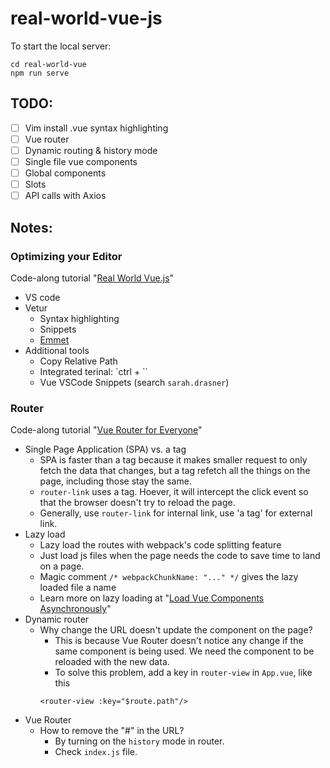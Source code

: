 # real-world-vue-js

To start the local server:
```
cd real-world-vue
npm run serve
```

## TODO:
- [ ] Vim install .vue syntax highlighting
- [ ] Vue router
- [ ] Dynamic routing & history mode
- [ ] Single file vue components
- [ ] Global components
- [ ] Slots
- [ ] API calls with Axios

## Notes:

### Optimizing your Editor

Code-along tutorial "[Real World Vue.js](https://www.vuemastery.com/courses/real-world-vue-js/real-world-intro)"

- VS code
- Vetur
  - Syntax highlighting
  - Snippets
  - [Emmet](https://emmet.io/)
- Additional tools
  - Copy Relative Path
  - Integrated terinal: `ctrl + ``
  - Vue VSCode Snippets (search `sarah.drasner`)

### Router

Code-along tutorial "[Vue Router for Everyone](https://vueschool.io/courses/vue-router-for-everyone)"

  - Single Page Application (SPA) vs. a tag
    - SPA is faster than a tag because it makes smaller request to only fetch the data that changes, but a tag refetch all the things on the page, including those stay the same.
    - `router-link` uses a tag. Hoever, it will intercept the click event so that the browser doesn't try to reload the page.
    - Generally, use `router-link` for internal link, use 'a tag' for external link.
  - Lazy load
    - Lazy load the routes with webpack's code splitting feature
    - Just load js files when the page needs the code to save time to land on a page.
    - Magic comment `/* webpackChunkName: "..." */` gives the lazy loaded file a name
    - Learn more on lazy loading at "[Load Vue Components Asynchronously](https://vueschool.io/lessons/dynamically-load-components)"
  - Dynamic router
    - Why change the URL doesn't update the component on the page?
      - This is because Vue Router doesn't notice any change if the same component is being used. We need the component to be reloaded with the new data.
      - To solve this problem, add a key in `router-view` in `App.vue`, like this
      ```
      <router-view :key="$route.path"/>
      ```
  - Vue Router
    - How to remove the "#" in the URL?
      - By turning on the `history` mode in router.
      - Check `index.js` file.
